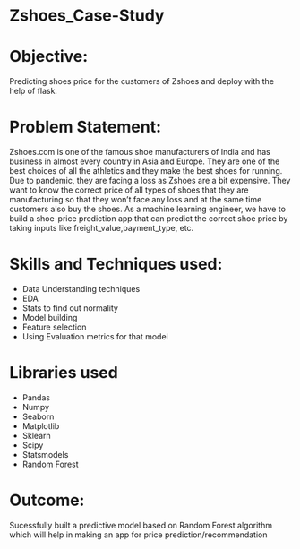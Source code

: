 # Zshoes_Case-Study

# Objective:
Predicting shoes price for the customers of Zshoes and deploy with the help of flask.

# Problem Statement:  
Zshoes.com is one of the famous shoe manufacturers of India and has business in almost every country in Asia and Europe. They are one of the best choices of all the athletics and they make the best shoes for running. Due to pandemic, they are facing a loss as Zshoes are a bit expensive. They want to know the correct price of all types of shoes that they are manufacturing so that they won’t face any loss and at the same time customers also buy the shoes. As a machine learning engineer, we have to build a shoe-price prediction app that can predict the correct shoe price by taking inputs like freight_value,payment_type, etc.

# Skills and Techniques used:

- Data Understanding techniques  
- EDA  
- Stats to find out normality  
- Model building  
- Feature selection  
- Using Evaluation metrics for that model  

# Libraries used  
- Pandas  
- Numpy  
- Seaborn  
- Matplotlib   
- Sklearn  
- Scipy  
- Statsmodels  
- Random Forest 

# Outcome:    
Sucessfully built a predictive model based on Random Forest algorithm which will help in making an app for price prediction/recommendation  
